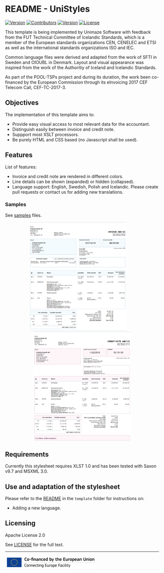 # README - UniStyles


[![Version](https://img.shields.io/github/issues/unimaze/unimaze-peppol-stylesheets.svg)](https://github.com/unimaze/unimaze-peppol-stylesheets/issues)
[![Contributors](https://img.shields.io/github/contributors/unimaze/unimaze-peppol-stylesheets.svg)](https://github.com/unimaze/unimaze-peppol-stylesheets/graphs/contributors)
[![Version](https://img.shields.io/github/release/unimaze/unimaze-peppol-stylesheets.svg)](https://github.com/unimaze/unimaze-peppol-stylesheets/releases)
[![License](https://img.shields.io/badge/license-Apache%20v2.0-brightgreen.svg)](LICENSE.txt)
 
This template is being implemented by Unimaze Software with feedback from the FUT Technical Committee of Icelandic Standards, which 
is a member of the European standards organizations CEN, CENELEC and ETSI as well as the international standards organizations ISO and IEC.

Common language files were derived and adapted from the work of SFTI in Sweden and OIOUBL in Denmark. Layout and visual appearance was inspired from the work of the  Authoritiy of Iceland and Icelandic Standards.

As part of the POOL-TSPs project and during its duration, the work been co-financed by the European Commission through its eInvoicing 2017 CEF Telecom Call, CEF-TC-2017-3.

## Objectives
The implementation of this template aims to:
- Provide easy visual access to most relevant data for the accountant.
- Distinguish easily between invoice and credit note.
- Suppport most XSLT processors.
- Be purely HTML and CSS based (no Javascript shall be used).

## Features
List of features:
- Invoice and credit note are rendered in different colors.
- Line details can be shown (expanded) or hidden (collapsed).
- Language support: English, Swedish, Polish and Icelandic. Please create pull requests or contact us for adding new translations.

### Samples
See [samples](samples) files.

<p align="center">
  <img src="samples/biling-3/images/bisenubl-invoice-complete_en.png" width="320" />
  <span>&#160;&#160;&#160;&#160;&#160;&#160;</span>
  <img src="samples/biling-3/images/bisenubl-creditnote-complete_en.png" width="320" />
<p>

## Requirements
Currently this stylesheet requires XLST 1.0 and has been tested with Saxon v9.7 and MSXML 3.0.

## Use and adaptation of the stylesheet
Please refer to the [README](templates/readme.md) in the `template` folder for instructions on:
- Adding a new language.

## Licensing
Apache License 2.0

See [LICENSE](LICENSE.txt) for the full text.

---

![CEF - Connecting Europe Facility](resources/en_cef_300x42.png)
